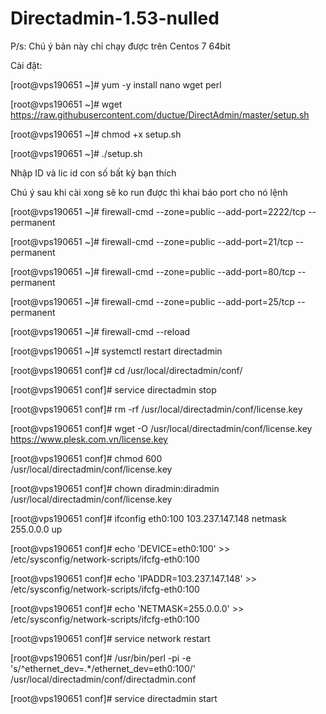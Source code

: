 # Directadmin-1.53-nulled

P/s: Chú ý bản này chỉ chạy được trên Centos 7 64bit

Cài đặt:

[root@vps190651 ~]# yum -y install nano wget perl

[root@vps190651 ~]# wget https://raw.githubusercontent.com/ductue/DirectAdmin/master/setup.sh

[root@vps190651 ~]# chmod +x setup.sh

[root@vps190651 ~]# ./setup.sh

Nhập ID và lic id con số bất kỳ bạn thích

Chú ý sau khi cài xong sẽ ko run được thì khai báo port cho nó lệnh

[root@vps190651 ~]# firewall-cmd --zone=public --add-port=2222/tcp --permanent

[root@vps190651 ~]# firewall-cmd --zone=public --add-port=21/tcp --permanent

[root@vps190651 ~]# firewall-cmd --zone=public --add-port=80/tcp --permanent

[root@vps190651 ~]# firewall-cmd --zone=public --add-port=25/tcp --permanent

[root@vps190651 ~]# firewall-cmd --reload

[root@vps190651 ~]# systemctl restart directadmin

[root@vps190651 conf]# cd /usr/local/directadmin/conf/

[root@vps190651 conf]# service directadmin stop

[root@vps190651 conf]# rm -rf /usr/local/directadmin/conf/license.key

[root@vps190651 conf]# wget -O /usr/local/directadmin/conf/license.key https://www.plesk.com.vn/license.key

[root@vps190651 conf]# chmod 600 /usr/local/directadmin/conf/license.key

[root@vps190651 conf]# chown diradmin:diradmin /usr/local/directadmin/conf/license.key

[root@vps190651 conf]# ifconfig eth0:100 103.237.147.148 netmask 255.0.0.0 up

[root@vps190651 conf]# echo 'DEVICE=eth0:100' >> /etc/sysconfig/network-scripts/ifcfg-eth0:100

[root@vps190651 conf]# echo 'IPADDR=103.237.147.148' >> /etc/sysconfig/network-scripts/ifcfg-eth0:100

[root@vps190651 conf]# echo 'NETMASK=255.0.0.0' >> /etc/sysconfig/network-scripts/ifcfg-eth0:100

[root@vps190651 conf]# service network restart

[root@vps190651 conf]# /usr/bin/perl -pi -e 's/^ethernet_dev=.*/ethernet_dev=eth0:100/' /usr/local/directadmin/conf/directadmin.conf

[root@vps190651 conf]# service directadmin start
